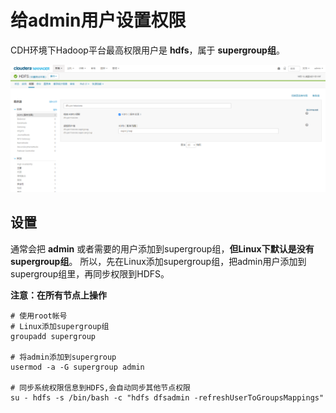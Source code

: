 给admin用户设置权限
================================================================================
CDH环境下Hadoop平台最高权限用户是 **hdfs**，属于 **supergroup组**。

![supergroup组](img/52.png)

## 设置
通常会把 **admin** 或者需要的用户添加到supergroup组，**但Linux下默认是没有supergroup组**。
所以，先在Linux添加supergroup组，把admin用户添加到supergroup组里，再同步权限到HDFS。

**注意：在所有节点上操作**
```shell
# 使用root帐号
# Linux添加supergroup组
groupadd supergroup
 
# 将admin添加到supergroup
usermod -a -G supergroup admin
 
# 同步系统权限信息到HDFS,会自动同步其他节点权限
su - hdfs -s /bin/bash -c "hdfs dfsadmin -refreshUserToGroupsMappings"
```
